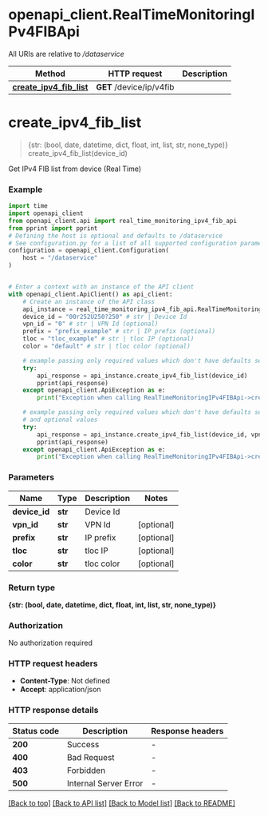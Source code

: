 # openapi_client.RealTimeMonitoringIPv4FIBApi

All URIs are relative to */dataservice*

Method | HTTP request | Description
------------- | ------------- | -------------
[**create_ipv4_fib_list**](RealTimeMonitoringIPv4FIBApi.md#create_ipv4_fib_list) | **GET** /device/ip/v4fib | 


# **create_ipv4_fib_list**
> {str: (bool, date, datetime, dict, float, int, list, str, none_type)} create_ipv4_fib_list(device_id)



Get IPv4 FIB list from device (Real Time)

### Example


```python
import time
import openapi_client
from openapi_client.api import real_time_monitoring_ipv4_fib_api
from pprint import pprint
# Defining the host is optional and defaults to /dataservice
# See configuration.py for a list of all supported configuration parameters.
configuration = openapi_client.Configuration(
    host = "/dataservice"
)


# Enter a context with an instance of the API client
with openapi_client.ApiClient() as api_client:
    # Create an instance of the API class
    api_instance = real_time_monitoring_ipv4_fib_api.RealTimeMonitoringIPv4FIBApi(api_client)
    device_id = "00r252U250?250" # str | Device Id
    vpn_id = "0" # str | VPN Id (optional)
    prefix = "prefix_example" # str | IP prefix (optional)
    tloc = "tloc_example" # str | tloc IP (optional)
    color = "default" # str | tloc color (optional)

    # example passing only required values which don't have defaults set
    try:
        api_response = api_instance.create_ipv4_fib_list(device_id)
        pprint(api_response)
    except openapi_client.ApiException as e:
        print("Exception when calling RealTimeMonitoringIPv4FIBApi->create_ipv4_fib_list: %s\n" % e)

    # example passing only required values which don't have defaults set
    # and optional values
    try:
        api_response = api_instance.create_ipv4_fib_list(device_id, vpn_id=vpn_id, prefix=prefix, tloc=tloc, color=color)
        pprint(api_response)
    except openapi_client.ApiException as e:
        print("Exception when calling RealTimeMonitoringIPv4FIBApi->create_ipv4_fib_list: %s\n" % e)
```


### Parameters

Name | Type | Description  | Notes
------------- | ------------- | ------------- | -------------
 **device_id** | **str**| Device Id |
 **vpn_id** | **str**| VPN Id | [optional]
 **prefix** | **str**| IP prefix | [optional]
 **tloc** | **str**| tloc IP | [optional]
 **color** | **str**| tloc color | [optional]

### Return type

**{str: (bool, date, datetime, dict, float, int, list, str, none_type)}**

### Authorization

No authorization required

### HTTP request headers

 - **Content-Type**: Not defined
 - **Accept**: application/json


### HTTP response details

| Status code | Description | Response headers |
|-------------|-------------|------------------|
**200** | Success |  -  |
**400** | Bad Request |  -  |
**403** | Forbidden |  -  |
**500** | Internal Server Error |  -  |

[[Back to top]](#) [[Back to API list]](../README.md#documentation-for-api-endpoints) [[Back to Model list]](../README.md#documentation-for-models) [[Back to README]](../README.md)

